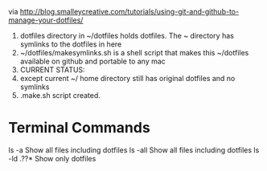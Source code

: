 via http://blog.smalleycreative.com/tutorials/using-git-and-github-to-manage-your-dotfiles/
1. dotfiles directory in ~/dotfiles holds dotfiles. The ~ directory has symlinks to the dotfiles in here
2. ~/dotfiles/makesymlinks.sh is a shell script that makes this ~/dotfiles available on github and portable to any mac
3. CURRENT STATUS: 
  1. except current ~/ home directory still has original dotfiles and no symlinks
  2. .make.sh script created. 

Terminal Commands
===
ls -a         Show all files including dotfiles
ls -all       Show all files including dotfiles
ls -ld .??*     Show only dotfiles